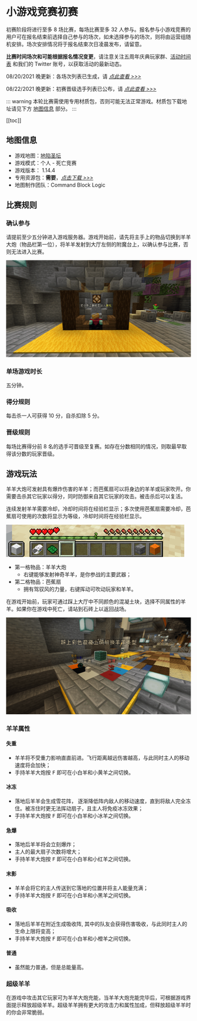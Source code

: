 # 小游戏竞赛初赛

初赛阶段将进行至多 8 场比赛，每场比赛至多 32 人参与。报名参与小游戏竞赛的用户可在报名结束前选择自己参与的场次，如未选择参与的场次，则将由运营组随机安排。场次安排情况将于报名结束次日凌晨发布，请留意。

**比赛时间场次和可能根据报名情况变更**，请注意关注五周年庆典玩家群、[活动时间表](/5thAnniv/schedule.html) 和我们的 Twitter 账号，以获取活动的最新动态。

08/20/2021 晚更新：各场次列表已生成，请 [_点此查看 >>>_](./players/preliminary.html)

08/22/2021 晚更新：初赛晋级选手列表已公布，请 [_点此查看 >>>_](./players/promoted/preliminary.html)

::: warning
本轮比赛需使用专用材质包，否则可能无法正常游戏。材质包下载地址请见下方 [地图信息](#地图信息) 部分。
:::

[[toc]]

## 地图信息

- 游戏地图：[地陷圣坛](https://www.mcbbs.net/thread-908503-1-1.html)
- 游戏模式：个人 - 死亡竞赛
- 游戏版本： 1.14.4
- 专用资源包：**需要**，[_点击下载 >>>_](https://littleskin-resource.littleservice.cn/5thAnniv/sheepooia.zip)
- 地图制作团队：Command Block Logic

## 比赛规则

### 确认参与

请提前至少五分钟进入游戏服务器。游戏开始前，请先将主手上的物品切换到羊羊大炮（物品栏第一位），将羊羊发射到大厅左侧的附魔台上，以确认参与比赛，否则无法进入比赛。

![Join](./assets/preliminary/join.png)

### 单场游戏时长

五分钟。

### 得分规则

每击杀一人可获得 10 分，自杀扣除 5 分。

### 晋级规则

每场比赛得分前 8 名的选手可晋级至复赛。如存在分数相同的情况，则取最早取得该分数的玩家晋级。

## 游戏玩法

羊羊大炮可发射具有爆炸伤害的羊羊；而芭蕉扇可以将身边的羊羊或玩家吹开。你需要击杀其它玩家以得分，同时防御来自其它玩家的攻击。被击杀后可以复活。

连续发射羊羊需要冷却，冷却时间将在经验栏显示；多次使用芭蕉扇需要冷却，芭蕉扇可使用的次数将显示为等级，冷却时间将在经验栏显示。

![ShortCut Bar](./assets/preliminary/bar.png)

- 第一格物品：羊羊大炮
  - 右键能够发射神奇羊羊，是你参战的主要武器；  
- 第二格物品：芭蕉扇
  - 拥有驾驭风的力量，右键挥动可吹动玩家和羊羊。

在游戏开始前，玩家可通过踩上大厅中不同颜色的混凝土块，选择不同属性的羊羊。如果你在游戏中死亡，请站到石砖上以返回战场。

![Select](./assets/preliminary/select.png)

### 羊羊属性

#### 失重

- 羊羊将不受重力影响直直前进。飞行距离越远伤害越高，与此同时主人的移动速度将会加快；
- 手持羊羊大炮按 <kbd>F</kbd> 即可在小白羊和小黄羊之间切换。

#### 冰冻

 - 落地后羊羊会生成雪花阵， 逐渐降低阵内敌人的移动速度，直到将敌人完全冻住。被冻住时更无法挥动扇子，且主人将免疫冰冻效果；
 - 手持羊羊大炮按 <kbd>F</kbd> 即可在小白羊和小冰羊之间切换。

#### 急爆

 - 落地后羊羊将会立刻爆炸；
 - 主人的最大扇子次数将增大；
 - 手持羊羊大炮按 <kbd>F</kbd> 即可在小白羊和小红羊之间切换。

#### 末影

 - 羊羊会将它的主人传送到它落地的位置并将主人能量充满；
 - 手持羊羊大炮按 <kbd>F</kbd> 即可在小白羊和小黑羊之间切换。

#### 吸收

 - 落地后羊羊在附近生成吸收阵, 其中的队友会获得伤害吸收，与此同时主人的生命上限将变高；
 - 手持羊羊大炮按 <kbd>F</kbd> 即可在小白羊和小橙羊之间切换。

#### 普通

 - 虽然能力普通，但是总能量高。

### 超级羊羊

在游戏中攻击其它玩家可为羊羊大炮充能，当羊羊大炮充能完毕后，可根据游戏界面提示释放超级羊羊。超级羊羊拥有更大的攻击力和属性加成，但释放超级羊羊时的你会非常脆弱。
